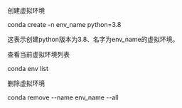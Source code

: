 创建虚拟环境

conda create -n env_name python=3.8

这表示创建python版本为3.8、名字为env_name的虚拟环境。

查看当前虚拟环境列表

conda env list

删除虚拟环境

conda remove --name env_name --all